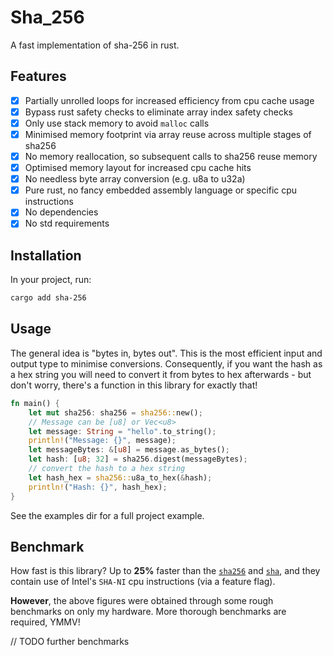 # Sha_256

A fast implementation of sha-256 in rust.

## Features
- [x] Partially unrolled loops for increased efficiency from cpu cache usage
- [x] Bypass rust safety checks to eliminate array index safety checks
- [x] Only use stack memory to avoid `malloc` calls
- [x] Minimised memory footprint via array reuse across multiple stages of sha256
- [x] No memory reallocation, so subsequent calls to sha256 reuse memory
- [x] Optimised memory layout for increased cpu cache hits
- [x] No needless byte array conversion (e.g. u8a to u32a)
- [x] Pure rust, no fancy embedded assembly language or specific cpu instructions
- [x] No dependencies
- [x] No std requirements

## Installation

In your project, run:
```bash
cargo add sha-256
```

## Usage
The general idea is "bytes in, bytes out". This is the most efficient input and output type to minimise conversions. Consequently, if you want the hash as a hex string you will need to convert it from bytes to hex afterwards - but don't worry, there's a function in this library for exactly that!

```rs
fn main() {
    let mut sha256: sha256 = sha256::new();
    // Message can be [u8] or Vec<u8>
    let message: String = "hello".to_string();
    println!("Message: {}", message);
    let messageBytes: &[u8] = message.as_bytes();
    let hash: [u8; 32] = sha256.digest(messageBytes);
    // convert the hash to a hex string
    let hash_hex = sha256::u8a_to_hex(&hash);
    println!("Hash: {}", hash_hex);
}
```
See the examples dir for a full project example.

## Benchmark
How fast is this library? Up to **25%** faster than the [`sha256`](https://crates.io/crates/sha256) and [`sha`](https://crates.io/crates/sha), and they contain use of Intel's `SHA-NI` cpu instructions (via a feature flag).

**However**, the above figures were obtained through some rough benchmarks on only my hardware. More thorough benchmarks are required, YMMV!

// TODO further benchmarks
